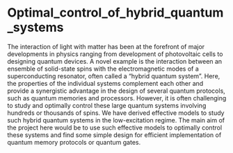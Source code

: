 # Optimal_control_of_hybrid_quantum_systems
The interaction of light with matter has been at the forefront of major developments in physics ranging from development of photovoltaic cells to designing quantum devices. A novel example is the interaction between an ensemble of solid-state spins with the electromagnetic modes of a superconducting resonator, often called a “hybrid quantum system”. Here, the properties of the individual systems complement each other and provide a synergistic advantage in the design of several quantum protocols, such as quantum memories and processors. However, it is often challenging to study and optimally control these large quantum systems involving hundreds or thousands of spins. We have derived effective models to study such hybrid quantum systems in the low-excitation regime. The main aim of the project here would be to use such effective models to optimally control these systems and find some simple design for efficient implementation of quantum memory protocols or quantum gates.
